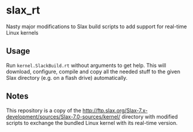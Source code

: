 slax_rt
=======

Nasty major modifications to Slax build scripts to add support for real-time Linux kernels

Usage
-----

Run `kernel.SlackBuild.rt` without arguments to get help. This will download, configure, compile and copy all the needed stuff to the given Slax directory (e.g. on a flash drive) automatically.

Notes
-----

This repository is a copy of the http://ftp.slax.org/Slax-7.x-development/sources/Slax-7.0-sources/kernel/ directory with modified scripts to exchange the bundled Linux kernel with its real-time version.
